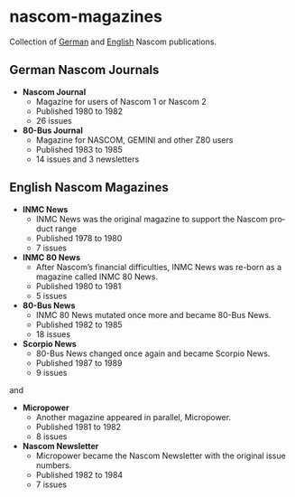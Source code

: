 # nascom-magazines

Collection of [German](https://tupel.jloh.de/nascom) and
[English](https://tupel.jloh.de/nascom/magazines/issues) Nascom publications.

## German Nascom Journals

* **Nascom Journal**
  * Magazine for users of Nascom 1 or Nascom 2
  * Published 1980 to 1982
  * 26 issues
* **80-Bus Journal**
  * Magazine for NASCOM, GEMINI and other Z80 users
  * Published 1983 to 1985
  * 14 issues and 3 newsletters

## English Nascom Magazines

* **INMC News**
  * INMC News was the original magazine to support the Nascom pro­duct range
  * Published 1978 to 1980
  * 7 issues
* **INMC 80 News**
  * After Nascom’s financial difficulties, INMC News was re-born as a magazine called INMC 80 News.
  * Published 1980 to 1981
  * 5 issues
* **80-Bus News**
  * INMC 80 News mutated once more and became 80-Bus News.
  * Published 1982 to 1985
  * 18 issues
* **Scorpio News**
  * 80-Bus News changed once again and became Scorpio News.
  * Published 1987 to 1989
  * 9 issues

and

* **Micropower**
  * Another magazine appeared in parallel, Micropower.
  * Published 1981 to 1982
  * 8 issues
* **Nascom Newsletter**
  * Micropower became the Nascom Newsletter with the original issue numbers.
  * Published 1982 to 1984
  * 7 issues
